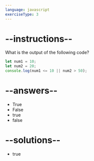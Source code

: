 ```yaml
---
language: javascript
exerciseType: 3
---
```


# --instructions--

What is the output of the following code?
```javascript
let num1 = 10;
let num2 = 20;
console.log(num1 <= 10 || num2 > 50);
```

# --answers--

- True
- False
- true
- false

# --solutions--

- true
